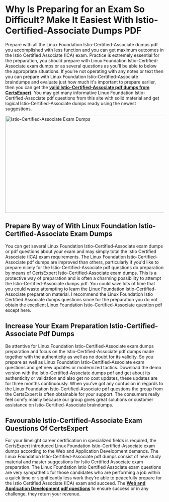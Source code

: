 <h1><strong>Why Is Preparing for an Exam So Difficult? Make It Easiest With Istio-Certified-Associate Dumps PDF</strong></h1>
<p>Prepare with all the Linux Foundation Istio-Certified-Associate dumps pdf you accomplished with less function and you can get maximum outcomes in the Istio Certified Associate (ICA) exam. Practice is extremely essential for the preparation, you should prepare with Linux Foundation Istio-Certified-Associate exam dumps or as several questions as you'll be able to below the appropriate situations. If you're not operating with any notes or text then you can prepare with Linux Foundation Istio-Certified-Associate braindumps and evaluate just how much it's important to prepare earlier, then you can get the <strong><a href="https://www.certsexpert.com/Istio-Certified-Associate-pdf-questions.html">valid Istio-Certified-Associate pdf dumps from CertsExpert</a></strong>. You may get many informative Linux Foundation Istio-Certified-Associate pdf questions from this site with solid material and get logical Istio-Certified-Associate dumps ready using the newest suggestions.</p>
<p><img src="https://i.ibb.co/847QLbK/Istio-Certified-Associate.png" alt="Istio-Certified-Associate Exam Dumps" width="550" height="309" /></p>
<h2><strong>Prepare By way of With Linux Foundation Istio-Certified-Associate Exam Dumps</strong></h2>
<p>You can get several Linux Foundation Istio-Certified-Associate exam dumps or pdf questions about your exam and may simply total the Istio Certified Associate (ICA) exam requirements. The Linux Foundation Istio-Certified-Associate pdf dumps are improved than others, particularly if you'd like to prepare nicely for the Istio-Certified-Associate pdf questions do preparation by means of CertsExpert Istio-Certified-Associate exam dumps. This is a protective way of preparation and is often a charming possibility to attempt the Istio-Certified-Associate dumps pdf. You could save lots of time that you could waste attempting to learn the Linux Foundation Istio-Certified-Associate preparation material. I recommend the Linux Foundation Istio Certified Associate dumps questions since for the preparation you do not obtain the excellent Linux Foundation Istio-Certified-Associate question pdf except here.</p>
<h2><strong>Increase Your Exam Preparation Istio-Certified-Associate Pdf Dumps</strong></h2>
<p>Be attentive for Linux Foundation Istio-Certified-Associate exam dumps preparation and focus on the Istio-Certified-Associate pdf dumps made together with the authenticity as well as no doubt for its validity. So you prepare as well as Linux Foundation Istio-Certified-Associate exam questions and get new updates or modernized tactics. Download the demo version with the Istio-Certified-Associate dumps pdf and get about its authenticity or validation and also get no cost updates, these updates are for three months continuously. When you've got any confusion in regards to the Linux Foundation Istio-Certified-Associate pdf questions the group from the CertsExpert is often obtainable for your support. The consumers really feel comfy mainly because our group gives great solutions or customer assistance on Istio-Certified-Associate braindumps.</p>
<h2><strong>Favourable Istio-Certified-Associate Exam Questions Of CertsExpert</strong></h2>
<p>For your limelight career certification in specialized fields is required, the CertsExpert introduced Linux Foundation Istio-Certified-Associate exam dumps according to the Web and Application Development demands. The Linux Foundation Istio-Certified-Associate pdf dumps consist of new study material and master suggestions for Istio Certified Associate exam preparation. The Linux Foundation Istio Certified Associate exam questions are very sympathetic for those candidates who are performing a job within a quick time or significantly less work they're able to peacefully prepare for the Istio Certified Associate (ICA) exam and succeed. The <strong><a href="https://www.certsexpert.com/web-and-application-development-pdf-answers.html">Web and Application Development pdf questions</a></strong> to ensure success or in any challenge, they return your revenue.</p>
